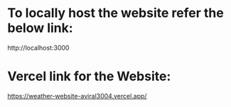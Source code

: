 # To locally host the website refer the below link:

http://localhost:3000

# Vercel link for the Website:

https://weather-website-aviral3004.vercel.app/